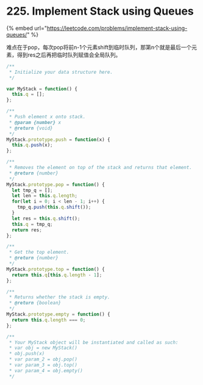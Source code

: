 # 225. Implement Stack using Queues

{% embed url="https://leetcode.com/problems/implement-stack-using-queues/" %}

难点在于pop，每次pop将前n-1个元素shift到临时队列，那第n个就是最后一个元素，得到res之后再把临时队列赋值会全局队列。

```javascript
/**
 * Initialize your data structure here.
 */

var MyStack = function() {
  this.q = [];
};

/**
 * Push element x onto stack. 
 * @param {number} x
 * @return {void}
 */
MyStack.prototype.push = function(x) {
  this.q.push(x);
};

/**
 * Removes the element on top of the stack and returns that element.
 * @return {number}
 */
MyStack.prototype.pop = function() {
  let tmp_q = [];
  let len = this.q.length;
  for(let i = 0; i < len - 1; i++) {
    tmp_q.push(this.q.shift());
  }
  let res = this.q.shift();
  this.q = tmp_q;
  return res;
};

/**
 * Get the top element.
 * @return {number}
 */
MyStack.prototype.top = function() {
  return this.q[this.q.length - 1];
};

/**
 * Returns whether the stack is empty.
 * @return {boolean}
 */
MyStack.prototype.empty = function() {
  return this.q.length === 0;
};

/** 
 * Your MyStack object will be instantiated and called as such:
 * var obj = new MyStack()
 * obj.push(x)
 * var param_2 = obj.pop()
 * var param_3 = obj.top()
 * var param_4 = obj.empty()
 */
```

